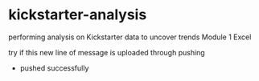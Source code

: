 # kickstarter-analysis
performing analysis on Kickstarter data to uncover trends Module 1 Excel

try if this new line of message is uploaded through pushing 
  - pushed successfully 

